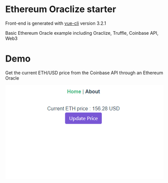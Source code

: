 # Ethereum Oraclize starter

Front-end is generated with [vue-cli](https://github.com/vuejs/vue-cli) version 3.2.1

Basic Ethereum Oracle example including Oraclize, Truffle, Coinbase API, Web3


# Demo
Get the current ETH/USD price from the Coinbase API through an Ethereum Oracle 

![](demo.gif)


